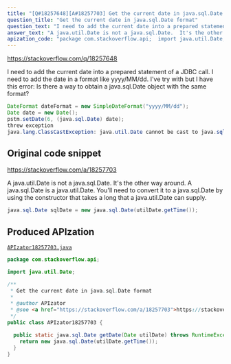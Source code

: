 ```yaml
---
title: "[Q#18257648][A#18257703] Get the current date in java.sql.Date format"
question_title: "Get the current date in java.sql.Date format"
question_text: "I need to add the current date into a prepared statement of a JDBC call. I need to add the date in a format like yyyy/MM/dd. I've try with but I have this error: Is there a way to obtain a java.sql.Date object with the same format?"
answer_text: "A java.util.Date is not a java.sql.Date.  It's the other way around.  A java.sql.Date is a java.util.Date. You'll need to convert it to a java.sql.Date by using the constructor that takes a long that a java.util.Date can supply."
apization_code: "package com.stackoverflow.api;  import java.util.Date;  /**  * Get the current date in java.sql.Date format  *  * @author APIzator  * @see <a href=\"https://stackoverflow.com/a/18257703\">https://stackoverflow.com/a/18257703</a>  */ public class APIzator18257703 {    public static java.sql.Date getDate(Date utilDate) throws RuntimeException {     return new java.sql.Date(utilDate.getTime());   } }"
---
```


https://stackoverflow.com/q/18257648

I need to add the current date into a prepared statement of a JDBC call. I need to add the date in a format like yyyy/MM/dd.
I&#x27;ve try with
but I have this error:
Is there a way to obtain a java.sql.Date object with the same format?


```java
DateFormat dateFormat = new SimpleDateFormat("yyyy/MM/dd");
Date date = new Date();
pstm.setDate(6, (java.sql.Date) date);
threw exception
java.lang.ClassCastException: java.util.Date cannot be cast to java.sql.Date
```


## Original code snippet

https://stackoverflow.com/a/18257703

A java.util.Date is not a java.sql.Date.  It&#x27;s the other way around.  A java.sql.Date is a java.util.Date.
You&#x27;ll need to convert it to a java.sql.Date by using the constructor that takes a long that a java.util.Date can supply.

```java
java.sql.Date sqlDate = new java.sql.Date(utilDate.getTime());
```

## Produced APIzation

[`APIzator18257703.java`](https://github.com/pasqualesalza/apization-temp-data/raw/master/apizations/java/APIzator18257703.java)

```java
package com.stackoverflow.api;

import java.util.Date;

/**
 * Get the current date in java.sql.Date format
 *
 * @author APIzator
 * @see <a href="https://stackoverflow.com/a/18257703">https://stackoverflow.com/a/18257703</a>
 */
public class APIzator18257703 {

  public static java.sql.Date getDate(Date utilDate) throws RuntimeException {
    return new java.sql.Date(utilDate.getTime());
  }
}

```